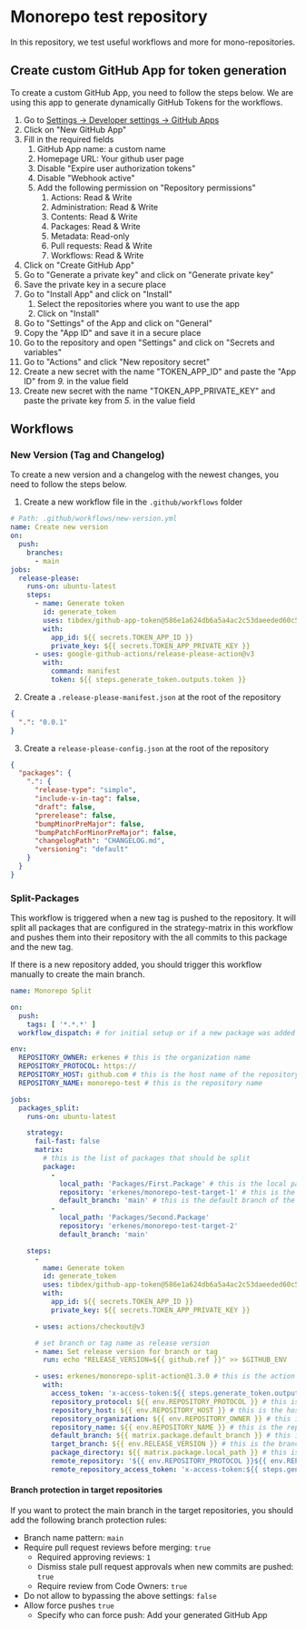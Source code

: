 # Monorepo test repository

In this repository, we test useful workflows and more for mono-repositories.

## Create custom GitHub App for token generation

To create a custom GitHub App, you need to follow the steps below. We are using this app to generate dynamically GitHub Tokens for the workflows.

1. Go to [Settings -> Developer settings -> GitHub Apps](https://github.com/settings/apps)
2. Click on "New GitHub App"
3. Fill in the required fields
   1. GitHub App name: a custom name
   2. Homepage URL: Your github user page
   3. Disable "Expire user authorization tokens"
   4. Disable "Webhook active"
   5. Add the following permission on "Repository permissions"
      1. Actions: Read & Write
      2. Administration: Read & Write
      3. Contents: Read & Write
      4. Packages: Read & Write
      5. Metadata: Read-only
      6. Pull requests: Read & Write
      7. Workflows: Read & Write
4. Click on "Create GitHub App"
5. Go to "Generate a private key" and click on "Generate private key"
6. Save the private key in a secure place
7. Go to "Install App" and click on "Install"
   1. Select the repositories where you want to use the app
   2. Click on "Install"
8. Go to "Settings" of the App and click on "General"
9. Copy the "App ID" and save it in a secure place
10. Go to the repository and open "Settings" and click on "Secrets and variables"
11. Go to "Actions" and click "New repository secret"
12. Create a new secret with the name "TOKEN_APP_ID" and paste the "App ID" from *9.* in the value field
13. Create new secret with the name "TOKEN_APP_PRIVATE_KEY" and paste the private key from *5.* in the value field

## Workflows

### New Version (Tag and Changelog)

To create a new version and a changelog with the newest changes, you need to follow the steps below.

1. Create a new workflow file in the `.github/workflows` folder
```yaml
# Path: .github/workflows/new-version.yml
name: Create new version
on:
  push:
    branches:
      - main
jobs:
  release-please:
    runs-on: ubuntu-latest
    steps:
      - name: Generate token
        id: generate_token
        uses: tibdex/github-app-token@586e1a624db6a5a4ac2c53daeeded60c5e3d50fe
        with:
          app_id: ${{ secrets.TOKEN_APP_ID }}
          private_key: ${{ secrets.TOKEN_APP_PRIVATE_KEY }}
      - uses: google-github-actions/release-please-action@v3
        with:
          command: manifest
          token: ${{ steps.generate_token.outputs.token }}
```

2. Create a `.release-please-manifest.json` at the root of the repository
```json
{
  ".": "0.0.1"
}
```

3. Create a `release-please-config.json` at the root of the repository
```json
{
  "packages": {
    ".": {
      "release-type": "simple",
      "include-v-in-tag": false,
      "draft": false,
      "prerelease": false,
      "bumpMinorPreMajor": false,
      "bumpPatchForMinorPreMajor": false,
      "changelogPath": "CHANGELOG.md",
      "versioning": "default"
    }
  }
}
```

### Split-Packages

This workflow is triggered when a new tag is pushed to the repository. It will split all packages that are configured in the strategy-matrix in this workflow and pushes them into their repository with the all commits to this package and the new tag.

If there is a new repository added, you should trigger this workflow manually to create the main branch.

```yaml
name: Monorepo Split

on:
  push:
    tags: [ '*.*.*' ]
  workflow_dispatch: # for initial setup or if a new package was added

env:
  REPOSITORY_OWNER: erkenes # this is the organization name
  REPOSITORY_PROTOCOL: https://
  REPOSITORY_HOST: github.com # this is the host name of the repository
  REPOSITORY_NAME: monorepo-test # this is the repository name

jobs:
  packages_split:
    runs-on: ubuntu-latest

    strategy:
      fail-fast: false
      matrix:
        # this is the list of packages that should be split
        package:
          -
            local_path: 'Packages/First.Package' # this is the local path of the package
            repository: 'erkenes/monorepo-test-target-1' # this is the repository name of the target repository
            default_branch: 'main' # this is the default branch of the target repository
          -
            local_path: 'Packages/Second.Package'
            repository: 'erkenes/monorepo-test-target-2'
            default_branch: 'main'

    steps:
      -
        name: Generate token
        id: generate_token
        uses: tibdex/github-app-token@586e1a624db6a5a4ac2c53daeeded60c5e3d50fe
        with:
          app_id: ${{ secrets.TOKEN_APP_ID }}
          private_key: ${{ secrets.TOKEN_APP_PRIVATE_KEY }}

      - uses: actions/checkout@v3

      # set branch or tag name as release version
      - name: Set release version for branch or tag
        run: echo "RELEASE_VERSION=${{ github.ref }}" >> $GITHUB_ENV

      - uses: erkenes/monorepo-split-action@1.3.0 # this is the action that will split the packages
        with:
          access_token: 'x-access-token:${{ steps.generate_token.outputs.token }}'
          repository_protocol: ${{ env.REPOSITORY_PROTOCOL }} # this is the protocol of the repository
          repository_host: ${{ env.REPOSITORY_HOST }} # this is the host name of the repository
          repository_organization: ${{ env.REPOSITORY_OWNER }} # this is the organization name
          repository_name: ${{ env.REPOSITORY_NAME }} # this is the repository name
          default_branch: ${{ matrix.package.default_branch }} # this is the default branch of the target repository
          target_branch: ${{ env.RELEASE_VERSION }} # this is the branch or tag name that will be created in the target repository
          package_directory: ${{ matrix.package.local_path }} # this is the local path of the package
          remote_repository: '${{ env.REPOSITORY_PROTOCOL }}${{ env.REPOSITORY_HOST }}/${{ matrix.package.repository }}.git' # this is the repository name of the target repository
          remote_repository_access_token: 'x-access-token:${{ steps.generate_token.outputs.token }}' # this is the access token for the target repository
```

#### Branch protection in target repositories

If you want to protect the main branch in the target repositories, you should add the following branch protection rules:


* Branch name pattern: `main`
* Require pull request reviews before merging: `true`
  * Required approving reviews: `1`
  * Dismiss stale pull request approvals when new commits are pushed: `true`
  * Require review from Code Owners: `true`
* Do not allow to bypassing the above settings: `false`
* Allow force pushes `true`
  * Specify who can force push: Add your generated GitHub App
